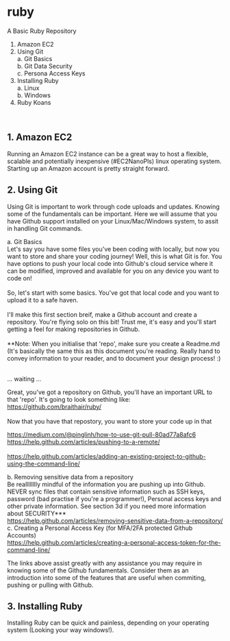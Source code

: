 # ruby
A Basic Ruby Repository

1. Amazon EC2
2. Using Git <br />
	a. Git Basics <br />
	b. Git Data Security <br />
	c. Persona Access Keys
3. Installing Ruby <br />
	a. Linux <br />
	b. Windows
4. Ruby Koans
<br />

## 1. Amazon EC2 
Running an Amazon EC2 instance can be a great way to host a flexible, scalable and potentially inexpensive (#EC2NanoPls) linux operating system. Starting up an Amazon account is pretty straight forward. <br />

## 2. Using Git 
Using Git is important to work through code uploads and updates. Knowing some of the fundamentals can be important. Here we will assume that you have Github support installed on your Linux/Mac/Windows system, to assit in handling Git commands. <br />

a. Git Basics <br />
Let's say you have some files you've been coding with locally, but now you want to store and share your coding journey! Well, this is what Git is for. You have options to push your local code into Github's cloud service where it can be modified, improved and available for you on any device you want to code on! <br />
<br />
So, let's start with some basics. You've got that local code and you want to upload it to a safe haven. <br />
<br />
I'll make this first section breif, make a Github account and create a repository. You're flying solo on this bit! Trust me, it's easy and you'll start getting a feel for making repositories in Github. <br />
<br />
**Note: When you initialise that 'repo', make sure you create a Readme.md (It's basically the same this as this document you're reading. Really hand to convey information to your reader, and to document your design process! :) <br />

<br />
... waiting ... <br /> 

Great, you've got a repository on Github, you'll have an important URL to that 'repo'. It's going to look something like: https://github.com/braithair/ruby/ <br />
<br />
Now that you have that repostory, you want to store your code up in that 


https://medium.com/@pinglinh/how-to-use-git-pull-80ad77a8afc6 <br />
https://help.github.com/articles/pushing-to-a-remote/ <br />	
https://help.github.com/articles/adding-an-existing-project-to-github-using-the-command-line/ <br />

b. Removing sensitive data from a repository <br />
Be realllllllly mindful of the information you are pushing up into Github. NEVER sync files that contain sensitive information such as SSH keys, password (bad practise if you're a programmer!), Personal access keys and other private information. See section 3d if you need more information about SECURITY*** <br />
https://help.github.com/articles/removing-sensitive-data-from-a-repository/ <br />
c. Creating a Personal Access Key (for MFA/2FA protected Github Accounts) <br />
https://help.github.com/articles/creating-a-personal-access-token-for-the-command-line/ <br />
	
The links above assist greatly with any assistance you may require in knowing some of the Github fundamentals. Consider them as an introduction into some of the features that are useful when commiting, pushing or pulling with Github. <br />

## 3. Installing Ruby
Installing Ruby can be quick and painless, depending on your operating system (Looking your way windows!). 
<br />
